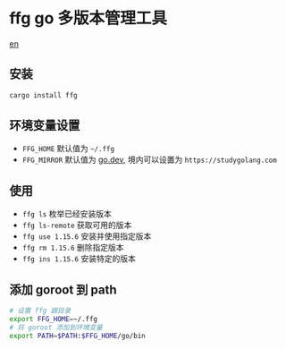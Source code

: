 # ffg go 多版本管理工具

[en](./README.md)

## 安装

```bash
cargo install ffg
```

## 环境变量设置

- `FFG_HOME` 默认值为 `~/.ffg`
- `FFG_MIRROR` 默认值为 [go.dev](https://go.dev), 境内可以设置为 `https://studygolang.com`

## 使用

- `ffg ls` 枚举已经安装版本
- `ffg ls-remote` 获取可用的版本
- `ffg use 1.15.6` 安装并使用指定版本
- `ffg rm 1.15.6` 删除指定版本
- `ffg ins 1.15.6` 安装特定的版本

## 添加 goroot 到 path

```bash
# 设置 ffg 跟目录
export FFG_HOME=~/.ffg
# 将 goroot 添加到环境变量
export PATH=$PATH:$FFG_HOME/go/bin
```
